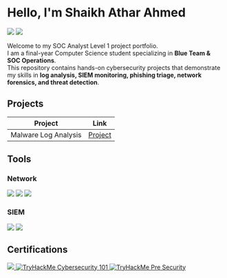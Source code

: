 # Hello, I'm Shaikh Athar Ahmed
<a href="https://linkedin.com/in/shaikh-athar018"><img src="https://img.shields.io/badge/-LinkedIn-0072b1?&style=for-the-badge&logo=linkedin&logoColor=white" /></a>
<a href="https://tryhackme.com/p/sk.athar"><img src="https://img.shields.io/badge/-TryHackMe-COLOR?style=STYLE&logo=tryhackme&logoColor=white"/></a>


Welcome to my SOC Analyst Level 1 project portfolio.  
I am a final-year Computer Science student specializing in **Blue Team & SOC Operations**.  
This repository contains hands-on cybersecurity projects that demonstrate my skills in **log analysis, SIEM monitoring, phishing triage, network forensics, and threat detection**.


## Projects
| Project                                         | Link         |
|-----------------------------------------------|----------------------------|
| Malware Log Analysis          | <a href="https://github.com/sk-athar/Malware-Analysis-Project">Project</a>|


## Tools
### Network
<div>
    <img src="https://img.shields.io/badge/-Wireshark-1679A7?&style=for-the-badge&logo=Wireshark&logoColor=white" />
    <img src="https://img.shields.io/badge/-Suricata-EF3B2D?&style=for-the-badge&logo=Suricata&logoColor=white" />
    <img src="https://img.shields.io/badge/-Zeek-777BB4?&style=for-the-badge&logo=Zeek&logoColor=white" />
</div>

### SIEM
<div>
    <img src="https://img.shields.io/badge/-Splunk-000000?&style=for-the-badge&logo=Splunk&logoColor=white" />
    <img src="https://img.shields.io/badge/-Elastic-005571?&style=for-the-badge&logo=Elastic&logoColor=white" />
</div>

## Certifications
<div>
<a href="https://www.coursera.org/account/accomplishments/professional-cert/ENUTE8LVV39R"><img src="https://img.shields.io/badge/Google%20Cybersecurity-4285F4?style=for-the-badge&logo=Google&logoColor=white" /> </a>
<a href="https://tryhackme-certificates.s3-eu-west-1.amazonaws.com/THM-AMU3BQYMIH.pdf" target="_blank" rel="noopener noreferrer">
  <img src="https://img.shields.io/badge/TryHackMe%20Cybersecurity--101-FF6A00?style=for-the-badge&logo=tryhackme&logoColor=white" alt="TryHackMe Cybersecurity 101" />
</a>
<a href="https://tryhackme-certificates.s3-eu-west-1.amazonaws.com/THM-Y20BFR1KFF.pdf" target="_blank" rel="noopener noreferrer"><img src="https://img.shields.io/badge/TryHackMe%20Pre--Security-FF6A00?style=for-the-badge&logo=tryhackme&logoColor=white" alt="TryHackMe Pre Security" /> </a>
</div>
